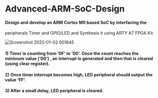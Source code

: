 # Advanced-ARM-SoC-Design

#### Design and develop an ARM Cortex M0 based SoC by interfacing the 
peripherals Timer and GPIO/LED and Synthesis it using ARTY A7 FPGA Kit 

![Screenshot 2025-01-02 001845](https://github.com/user-attachments/assets/7114396d-1644-4fba-9850-1baf1cb90d51)


#### 1) Timer is counting from ‘0F’ to ‘00’. Once the count reaches the minimum value (‘00’) , an interrupt is generated and then that is cleared (using clear register). 

#### 2) Once timer interrupt becomes high, LED peripheral should output the value ‘FF’.

#### 3) After a small delay, LED peripheral is cleared. 

